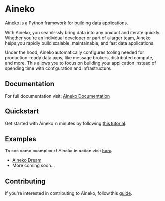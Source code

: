 # Aineko

Aineko is a Python framework for building data applications.

With Aineko, you seamlessly bring data into any product and iterate quickly. Whether you're an individual developer or part of a larger team, Aineko helps you rapidly build scalable, maintainable, and fast data applications.

Under the hood, Aineko automatically configures tooling needed for production-ready data apps, like message brokers, distributed compute, and more. This allows you to focus on building your application instead of spending time with configuration and infrastructure.

## Documentation

For full documentation visit: [Aineko Documentation](https://docs.aineko.dev/).

## Quickstart

Get started with Aineko in minutes by following [this tutorial](https://docs.aineko.dev/0.2/quickstart/).

## Examples

To see some examples of Aineko in action visit [here](https://docs.aineko.dev/0.2/examples/aineko-dream/).

- [Aineko Dream](https://github.com/aineko-dev/aineko-dream)
- More coming soon...

## Contributing

If you're interested in contributing to Aineko, follow this [guide](https://docs.aineko.dev/dev/contributing/).
